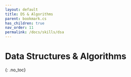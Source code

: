 ```yaml
---
layout: default
title: DS & Algorithms
parent: bookmark.cs
has_children: true
nav_order: 11
permalink: /docs/skills/dsa
---
```


# Data Structures & Algorithms
{: .no_toc}

